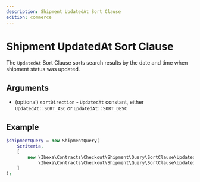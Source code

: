 ```yaml
---
description: Shipment UpdatedAt Sort Clause
edition: commerce
---
```


# Shipment UpdatedAt Sort Clause

The `UpdatedAt` Sort Clause sorts search results by the date and time when shipment status was updated.

## Arguments

- (optional) `sortDirection` - `UpdatedAt` constant, either `UpdatedAt::SORT_ASC` or `UpdatedAt::SORT_DESC`

## Example

``` php
$shipmentQuery = new ShipmentQuery(
    $criteria,
    [
        new \Ibexa\Contracts\Checkout\Shipment\Query\SortClause\UpdatedAt(
            \Ibexa\Contracts\Checkout\Shipment\Query\SortClause\UpdatedAt::SORT_ASC)
    ]
);
```
